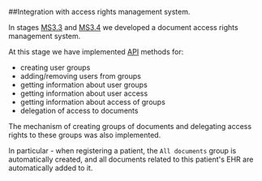 ##Integration with access rights management system.

In stages [MS3.3](https://github.com/bsn-si/IPEHR-gateway/blob/develop/progress/Milestone_3/3_Docs_access_mgmt.md) and [MS3.4](https://github.com/bsn-si/IPEHR-gateway/blob/develop/progress/Milestone_3/4_Access_store.md) we developed a document access rights management system.  

At this stage we have implemented [API](https://gateway.ipehr.org/swagger/index.html#/) methods for:

- creating user groups
- adding/removing users from groups
- getting information about user groups
- getting information about user access
- getting information about access of groups
- delegation of access to documents

The mechanism of creating groups of documents and delegating access rights to these groups was also implemented.

In particular - when registering a patient, the `All documents` group is automatically created, and all documents related to this patient's EHR are automatically added to it.
